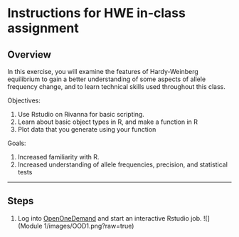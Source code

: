 # **Instructions for HWE in-class assignment**

## Overview
In this exercise, you will examine the features of Hardy-Weinberg equilibrium to gain a better understanding of some aspects of allele frequency change, and to learn technical skills used throughout this class.

Objectives:
1. Use Rstudio on Rivanna for basic scripting.
2. Learn about basic object types in R, and make a function in R
3. Plot data that you generate using your function

Goals:
1.	Increased familiarity with R.
2.	Increased understanding of allele frequencies, precision, and statistical tests
---
## Steps
1.	Log into [OpenOneDemand](https://rivanna-portal.hpc.virginia.edu/pun/sys/dashboard) and start an interactive Rstudio job. ![](Module 1/images/OOD1.png?raw=true)
